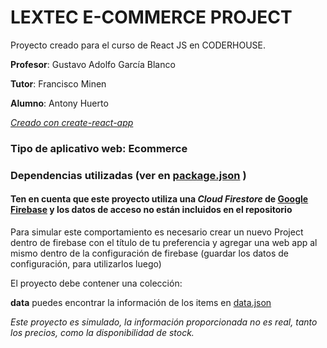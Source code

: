 # LEXTEC E-COMMERCE PROJECT

Proyecto creado para el curso de React JS en CODERHOUSE.

**Profesor**: Gustavo Adolfo García Blanco

**Tutor**: Francisco Minen

**Alumno**: Antony Huerto

[*Creado con create-react-app*](https://create-react-app.dev/)

### Tipo de aplicativo web: Ecommerce

### Dependencias utilizadas (ver en [package.json](https://github.com/tonylex12/Ecommerce-React/blob/main/package.json) )

#### Ten en cuenta que este proyecto utiliza una *Cloud Firestore* de [Google Firebase](https://firebase.google.com/) y los datos de acceso no están incluidos en el repositorio 

Para simular este comportamiento es necesario crear un nuevo Project dentro de firebase con el título de tu preferencia y agregar una web app al mismo dentro de la configuración de firebase (guardar los datos de configuración, para utilizarlos luego)

El proyecto debe contener una colección: 

**data** puedes encontrar la información de los items en [data.json](https://github.com/tonylex12/Ecommerce-React/blob/main/public/data/data.json) 

*Este proyecto es simulado, la información proporcionada no es real, tanto los precios, como la disponibilidad de stock.*
